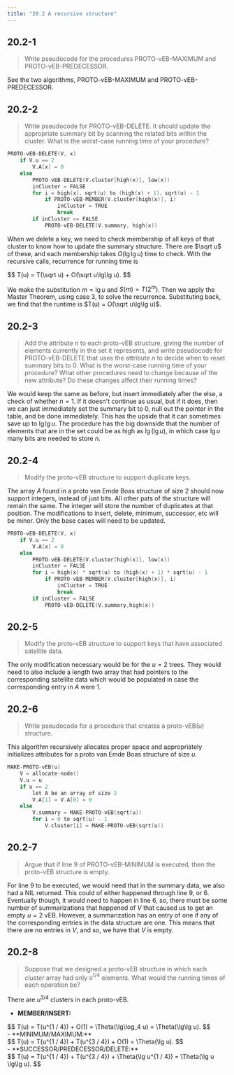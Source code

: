 ```yaml
---
title: "20.2 A recursive structure"
---
```


## 20.2-1

> Write pseudocode for the procedures $\text{PROTO-vEB-MAXIMUM}$ and $\text{PROTO-vEB-PREDECESSOR}$.

See the two algorithms, $\text{PROTO-vEB-MAXIMUM}$ and $\text{PROTO-vEB-PREDECESSOR}$.

## 20.2-2

> Write pseudocode for $\text{PROTO-vEB-DELETE}$. It should update the appropriate summary bit by scanning the related bits within the cluster. What is the worst-case running time of your procedure?

```cpp
PROTO-vEB-DELETE(V, x)
    if V.u == 2
        V.A[x] = 0
    else
        PROTO-vEB-DELETE(V.cluster[high(x)], low(x))
        inCluster = FALSE
        for i = high(x)．sqrt(u) to (high(x) + 1)．sqrt(u) - 1
            if PROTO-vEB-MEMBER(V.cluster[high(x)], i)
                inCluster = TRUE
                break
        if inCluster == FALSE
            PROTO-vEB-DELETE(V.summary, high(x))
```

When we delete a key, we need to check membership of all keys of that cluster to know how to update the summary structure. There are $\sqrt u$ of these, and each membership takes $O(\lg\lg u)$ time to check. With the recursive calls, recurrence for running time is

<div>
$$
T(u) = T(\sqrt u) + O(\sqrt u\lg\lg u).
$$
</div>

We make the substitution $m = \lg u$ and $S(m) = T(2^m)$. Then we apply the Master Theorem, using case 3, to solve the recurrence. Substituting back, we find that the runtime is $T(u) = O(\sqrt u\lg\lg u)$.

## 20.2-3

> Add the attribute $n$ to each $\text{proto-vEB}$ structure, giving the number of elements currently in the set it represents, and write pseudocode for $\text{PROTO-vEB-DELETE}$ that uses the attribute $n$ to decide when to reset summary bits to $0$. What is the worst-case running time of your procedure? What other procedures need to change because of the new attribute? Do these changes affect their running times?

We would keep the same as before, but insert immediately after the else, a check of whether $n = 1$. If it doesn't continue as usual, but if it does, then we can just immediately set the summary bit to $0$, null out the pointer in the table, and be done immediately. This has the upside that it can sometimes save up to $\lg\lg u$. The procedure has the big downside that the number of elements that are in the set could be as high as $\lg(\lg u)$, in which case $\lg u$ many bits are needed to store $n$.

## 20.2-4

> Modify the $\text{proto-vEB}$ structure to support duplicate keys.

The array $A$ found in a proto van Emde Boas structure of size $2$ should now support integers, instead of just bits. All other pats of the structure will remain the same. The integer will store the number of duplicates at that position. The modifications to insert, delete, minimum, successor, etc will be minor. Only the base cases will need to be updated.

```cpp
PROTO-vEB-DELETE(V, x)
    if V.u == 2
        V.A[x] = 0
    else
        PROTO-vEB-DELETE(V.cluster[high(x)], low(x))
        inCluster = FALSE
        for i = high(x) * sqrt(u) to (high(x) + 1) * sqrt(u) - 1
            if PROTO-vEB-MEMBER(V.cluster[high(x)], i)
                inCluster = TRUE
                break
        if inCluster = FALSE
            PROTO-vEB-DELETE(V.summary,high(x))
```

## 20.2-5

> Modify the $\text{proto-vEB}$ structure to support keys that have associated satellite data.

The only modification necessary would be for the $u = 2$ trees. They would need to also include a length two array that had pointers to the corresponding satellite data which would be populated in case the corresponding entry in $A$ were $1$.

## 20.2-6

> Write pseudocode for a procedure that creates a $\text{proto-vEB}(u)$ structure.

This algorithm recursively allocates proper space and appropriately initializes attributes for a proto van Emde Boas structure of size $u$.

```cpp
MAKE-PROTO-vEB(u)
    V = allocate-node()
    V.u = u
    if u == 2
        let A be an array of size 2
        V.A[1] = V.A[0] = 0
    else
        V.summary = MAKE-PROTO-vEB(sqrt(u))
        for i = 0 to sqrt(u) - 1
            V.cluster[i] = MAKE-PROTO-vEB(sqrt(u))
```

## 20.2-7

> Argue that if line 9 of $\text{PROTO-vEB-MINIMUM}$ is executed, then the $\text{proto-vEB}$ structure is empty.

For line 9 to be executed, we would need that in the summary data, we also had a $\text{NIL}$ returned. This could of either happened through line 9, or 6. Eventually though, it would need to happen in line 6, so, there must be some number of summarizations that happened of $V$ that caused us to get an empty $u = 2$ $\text{vEB}$. However, a summarization has an entry of one if any of the corresponding entries in the data structure are one. This means that there are no entries in $V$, and so, we have that $V$ is empty.

## 20.2-8

> Suppose that we designed a $\text{proto-vEB}$ structure in which each _cluster_ array had only $u^{1 / 4}$ elements. What would the running times of each operation be?

There are $u^{3 / 4}$ clusters in each $\text{proto-vEB}$.

- **MEMBER/INSERT:**
<div>
$$
T(u) = T(u^{1 / 4}) + O(1) = \Theta(\lg\log_4 u) = \Theta(\lg\lg u).
$$
</div>
- **MINIMUM/MAXIMUM:**
<div>
$$
T(u) = T(u^{1 / 4}) + T(u^{3 / 4}) + O(1) = \Theta(\lg u).
$$
</div>
- **SUCCESSOR/PREDECESSOR/DELETE:**
<div>
$$
T(u) = T(u^{1 / 4}) + T(u^{3 / 4}) + \Theta(\lg u^{1 / 4}) = \Theta(\lg u \lg\lg u).
$$
</div>
